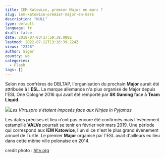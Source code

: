 ```yaml
---
title: IEM Katowice, premier Major en mars ?
slug: iem-katowice-premier-major-en-mars
description: "NULL"
type: default
language: fr
draft: false
date: 2018-07-03T17:59:38.000Z
lastmod: 2022-07-12T13:16:39.224Z
views: "2326"
author: Siger
country: wo
categories:
  - Flash
tags: []
---
```

Selon nos confrères de DBLTAP, l'organisation du prochain **Major** aurait été attribuée à l'**ESL**. La marque allemande n'a plus organisé de Major depuis l'ESL One Cologne 2016 qui avait été remporté par **SK Gaming** face à **Team Liquid**.

![](/images/articles/5b3bb01fe7dec/images/eQhUbyIwZh1DyLpfkIJjKBHJia6fJEmm0bmGzwDw.jpeg)_Les Virtuspro s'étaient imposés face aux Ninjas in Pyjamas_

Les dates précises et lieu n'ont pas encore été confirmés mais l'événement estampillé **VALVe** pourrait se tenir en février voir mars 2019\. Une période qui correspond aux **IEM Katowice**, l'un si ce n'est le plus grand événement annuel de Turtle. Le premier **Major** organisé par l'ESL avait d'ailleurs eu lieu dans cette même ville polonaise en 2014.

credit photo : [hltv.org](https://hltv.org)
